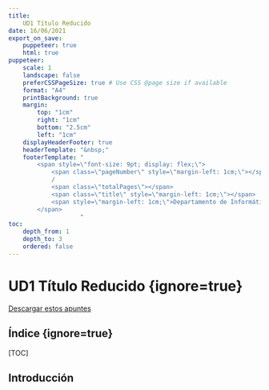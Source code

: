 ```yaml
---
title:
    UD1 Título Reducido
date: 16/06/2021
export_on_save:
    puppeteer: true
    html: true
puppeteer:
    scale: 1
    landscape: false
    preferCSSPageSize: true # Use CSS @page size if available
    format: "A4"
    printBackground: true
    margin:
        top: "1cm"
        right: "1cm"
        bottom: "2.5cm"
        left: "1cm"
    displayHeaderFooter: true
    headerTemplate: "&nbsp;"
    footerTemplate: "
        <span style=\"font-size: 9pt; display: flex;\">
            <span class=\"pageNumber\" style=\"margin-left: 1cm;\"></span>
            /
            <span class=\"totalPages\"></span>
            <span class=\"title\" style=\"margin-left: 1cm;\"></span>
            <span style=\"margin-left: 1cm;\">Departamento de Informática IES Doctor Balmis</span>
        </span>
                    "
toc:
    depth_from: 1
    depth_to: 3
    ordered: false
---
```


# UD1 Título Reducido {ignore=true}

[Descargar estos apuntes](./u1.pdf)

## Índice {ignore=true}

[TOC]

<div style="page-break-after:always;"></div>

## Introducción

